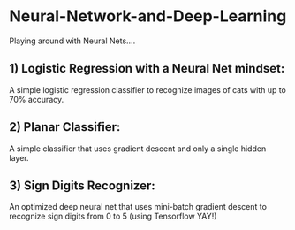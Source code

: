 # Neural-Network-and-Deep-Learning

Playing around with Neural Nets....


## 1) Logistic Regression with a Neural Net mindset: 
A simple logistic regression classifier to recognize images of cats with up to 70% accuracy.

## 2) Planar Classifier:
A simple classifier that uses gradient descent and only a single hidden layer. 
## 3) Sign Digits Recognizer:
An optimized deep neural net that uses mini-batch gradient descent to recognize sign digits from 0 to 5 (using Tensorflow YAY!)
